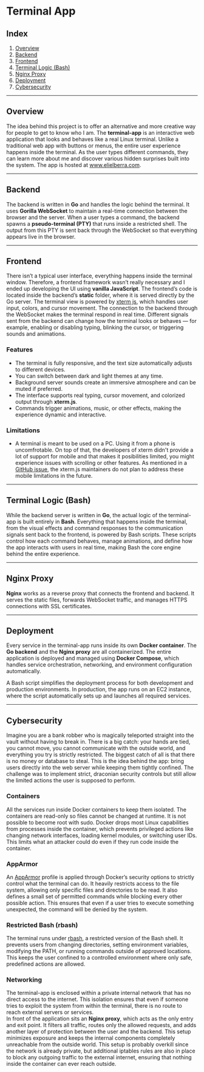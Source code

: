 # Terminal App

## Index
1. [Overview](#overview)  
2. [Backend](#backend)  
3. [Frontend](#frontend)  
4. [Terminal Logic (Bash)](#terminal-logic-bash)  
5. [Nginx Proxy](#nginx-proxy)  
6. [Deployment](#deployment)
7. [Cybersecurity](#cybersecurity)

---

## Overview
The idea behind this project is to offer an alternative and more creative way for people to get to know who I am. The **terminal-app** is an interactive web application that looks and behaves like a real Linux terminal. Unlike a traditional web app with buttons or menus, the entire user experience happens inside the terminal. As the user types different commands, they can learn more about me and discover various hidden surprises built into the system. The app is hosted at <a href="https://elielberra.com" target="_blank">www.elielberra.com</a>.

---

## Backend
The backend is written in **Go** and handles the logic behind the terminal. It uses **Gorilla WebSocket** to maintain a real-time connection between the browser and the server. When a user types a command, the backend spawns a **pseudo-terminal (PTY)** that runs inside a restricted shell. The output from this PTY is sent back through the WebSocket so that everything appears live in the browser.

---

## Frontend
There isn’t a typical user interface, everything happens inside the terminal window. Therefore, a frontend framework wasn’t really necessary and I ended up developing the UI using **vanilla JavaScript**. The frontend’s code is located inside the backend’s **static** folder, where it is served directly by the Go server. The terminal view is powered by <a href="https://github.com/xtermjs/xterm.js" target="_blank">xterm js</a>, which handles user input, colors, and cursor movement. The connection to the backend through the WebSocket makes the terminal respond in real time. Different signals sent from the backend can change how the terminal looks or behaves — for example, enabling or disabling typing, blinking the cursor, or triggering sounds and animations.

### Features
- The terminal is fully responsive, and the text size automatically adjusts to different devices.
- You can switch between dark and light themes at any time.  
- Background server sounds create an immersive atmosphere and can be muted if preferred.
- The interface supports real typing, cursor movement, and colorized output through **xterm.js**.
- Commands trigger animations, music, or other effects, making the experience dynamic and interactive.

### Limitations
- A terminal is meant to be used on a PC. Using it from a phone is uncomfrotable. On top of that, the developers of xterm didn't provide a lot of support for mobile and that makes it posibilities limited, you might experience issues with scrolling or other features. As mentioned in a <a href="https://github.com/xtermjs/xterm.js/issues/5377#issuecomment-3094609703 " target="_blank">GitHub issue</a>, the xterm.js maintainers do not plan to address these mobile limitations in the future.

---

## Terminal Logic (Bash)
While the backend server is written in **Go**, the actual logic of the terminal-app is built entirely in **Bash**. Everything that happens inside the terminal, from the visual effects and command responses to the communication signals sent back to the frontend, is powered by Bash scripts. These scripts control how each command behaves, manage animations, and define how the app interacts with users in real time, making Bash the core engine behind the entire experience.

---

## Nginx Proxy
**Nginx** works as a reverse proxy that connects the frontend and backend. It serves the static files, forwards WebSocket traffic, and manages HTTPS connections with SSL certificates.

---

## Deployment
Every service in the terminal-app runs inside its own **Docker container**. The **Go backend** and the **Nginx proxy** are all containerized. The entire application is deployed and managed using **Docker Compose**, which handles service orchestration, networking, and environment configuration automatically.

A Bash script simplifies the deployment process for both development and production environments. In production, the app runs on an EC2 instance, where the script automatically sets up and launches all required services.

---

## Cybersecurity
Imagine you are a bank robber who is magically teleported straight into the vault without having to break in. There is a big catch: your hands are tied, you cannot move, you cannot communicate with the outside world, and everything you try is strictly restricted. The biggest catch of all is that there is no money or database to steal. This is the idea behind the app: bring users directly into the web server while keeping them tightly confined. The challenge was to implement strict, draconian security controls but still allow the limited actions the user is supposed to perform.

### Containers
All the services run inside Docker containers to keep them isolated. The containers are read-only so files cannot be changed at runtime. It is not possible to become root with sudo. Docker drops most Linux capabilities from processes inside the container, which prevents privileged actions like changing network interfaces, loading kernel modules, or switching user IDs. This limits what an attacker could do even if they run code inside the container.

### AppArmor
An <a href="https://apparmor.net/" target="_blank">AppArmor</a> profile is applied through Docker’s security options to strictly control what the terminal can do. It heavily restricts access to the file system, allowing only specific files and directories to be read. It also defines a small set of permitted commands while blocking every other possible action. This ensures that even if a user tries to execute something unexpected, the command will be denied by the system.

### Restricted Bash (rbash)
The terminal runs under <a href="https://www.gnu.org/software/bash/manual/html_node/The-Restricted-Shell.html" target="_blank">rbash</a>, a restricted version of the Bash shell. It prevents users from changing directories, setting environment variables, modifying the PATH, or running commands outside of approved locations. This keeps the user confined to a controlled environment where only safe, predefined actions are allowed.

### Networking
The terminal-app is enclosed within a private internal network that has no direct access to the internet. This isolation ensures that even if someone tries to exploit the system from within the terminal, there is no route to reach external servers or services.  
In front of the application sits an **Nginx proxy**, which acts as the only entry and exit point. It filters all traffic, routes only the allowed requests, and adds another layer of protection between the user and the backend. This setup minimizes exposure and keeps the internal components completely unreachable from the outside world.
This setup is probably overkill since the network is already private, but additional iptables rules are also in place to block any outgoing traffic to the external internet, ensuring that nothing inside the container can ever reach outside.
